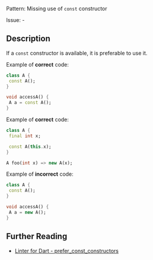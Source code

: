 Pattern: Missing use of `const` constructor

Issue: -

## Description

If a `const` constructor is available, it is preferable to use it.

Example of **correct** code:
```dart
class A {
 const A();
}

void accessA() {
 A a = const A();
}
```

Example of **correct** code:
```dart
class A {
 final int x;

 const A(this.x);
}

A foo(int x) => new A(x);
```

Example of **incorrect** code:
```dart
class A {
 const A();
}

void accessA() {
 A a = new A();
}
```

## Further Reading

* [Linter for Dart - prefer_const_constructors](https://dart-lang.github.io/linter/lints/prefer_const_constructors.html)